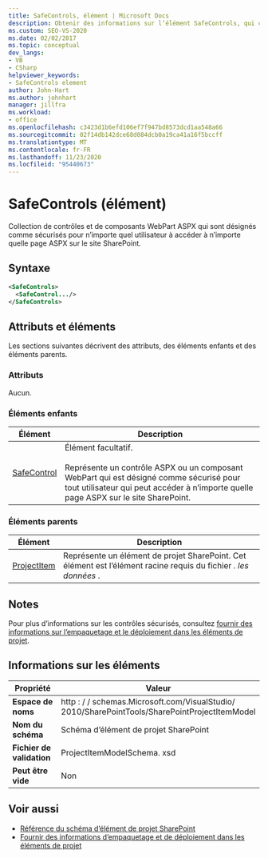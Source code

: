 ```yaml
---
title: SafeControls, élément | Microsoft Docs
description: Obtenir des informations sur l’élément SafeControls, qui contient une collection de contrôles ASPX ou de composants WebPart marqués comme sécurisés pour l’accès sur la page ASPX d’un site SharePoint.
ms.custom: SEO-VS-2020
ms.date: 02/02/2017
ms.topic: conceptual
dev_langs:
- VB
- CSharp
helpviewer_keywords:
- SafeControls element
author: John-Hart
ms.author: johnhart
manager: jillfra
ms.workload:
- office
ms.openlocfilehash: c3423d1b6efd106ef7f947bd8573dcd1aa548a66
ms.sourcegitcommit: 02f14db142dce68d084dcb0a19ca41a16f5bccff
ms.translationtype: MT
ms.contentlocale: fr-FR
ms.lasthandoff: 11/23/2020
ms.locfileid: "95440673"
---
```

# <a name="safecontrols-element"></a>SafeControls (élément)
  Collection de contrôles et de composants WebPart ASPX qui sont désignés comme sécurisés pour n’importe quel utilisateur à accéder à n’importe quelle page ASPX sur le site SharePoint.

## <a name="syntax"></a>Syntaxe

```xml
<SafeControls>
  <SafeControl.../>
</SafeControls>
```

## <a name="attributes-and-elements"></a>Attributs et éléments
 Les sections suivantes décrivent des attributs, des éléments enfants et des éléments parents.

### <a name="attributes"></a>Attributs
 Aucun.

### <a name="child-elements"></a>Éléments enfants

|Élément|Description|
|-------------|-----------------|
|[SafeControl](../sharepoint/safecontrol-element.md)|Élément facultatif.<br /><br /> Représente un contrôle ASPX ou un composant WebPart qui est désigné comme sécurisé pour tout utilisateur qui peut accéder à n’importe quelle page ASPX sur le site SharePoint.|

### <a name="parent-elements"></a>Éléments parents

|Élément|Description|
|-------------|-----------------|
|[ProjectItem](../sharepoint/projectitem-element.md)|Représente un élément de projet SharePoint. Cet élément est l’élément racine requis du fichier *. les données* .|

## <a name="remarks"></a>Notes
 Pour plus d’informations sur les contrôles sécurisés, consultez [fournir des informations sur l’empaquetage et le déploiement dans les éléments de projet](../sharepoint/providing-packaging-and-deployment-information-in-project-items.md).

## <a name="element-information"></a>Informations sur les éléments

|Propriété|Valeur|
|-|-|
|**Espace de noms**|http : \/ \/ schemas.Microsoft.com/VisualStudio/<br>2010/SharePointTools/SharePointProjectItemModel|
|**Nom du schéma**|Schéma d’élément de projet SharePoint|
|**Fichier de validation**|ProjectItemModelSchema. xsd|
|**Peut être vide**|Non|

## <a name="see-also"></a>Voir aussi
- [Référence du schéma d’élément de projet SharePoint](../sharepoint/sharepoint-project-item-schema-reference.md)
- [Fournir des informations d’empaquetage et de déploiement dans les éléments de projet](../sharepoint/providing-packaging-and-deployment-information-in-project-items.md)
